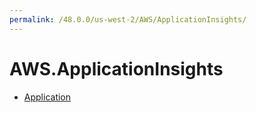 ```yaml
---
permalink: /48.0.0/us-west-2/AWS/ApplicationInsights/
---
```


# AWS.ApplicationInsights



* [Application](Application.md)